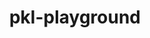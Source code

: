 ---
title: pkl-playground
description: Like the Go playground (and others), but for Pkl!
url: https://github.com/jasongwartz/pkl-playground
---